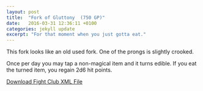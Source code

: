 ```yaml
---
layout: post
title:  "Fork of Gluttony  (750 GP)"
date:   2016-03-31 12:36:11 +0100
categories: jekyll update
excerpt: "For that moment when you just gotta eat."
---
```


This fork looks like an old used fork. One of the prongs is slightly crooked.

Once per day you may tap a non-magical item and it turns edible. If you eat the turned item, you regain 2d6 hit points.

<a href="{{ site.base.url }}/xml/fork-of-gluttony.xml">Download Fight Club XML File</a>